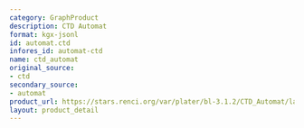 ```yaml
---
category: GraphProduct
description: CTD Automat
format: kgx-jsonl
id: automat.ctd
infores_id: automat-ctd
name: ctd_automat
original_source:
- ctd
secondary_source:
- automat
product_url: https://stars.renci.org/var/plater/bl-3.1.2/CTD_Automat/latest/kgx_files
layout: product_detail
---
```

